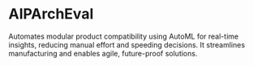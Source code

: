 # AIPArchEval
Automates modular product compatibility using AutoML for real-time insights, reducing manual effort and speeding decisions. It streamlines manufacturing and enables agile, future-proof solutions.
